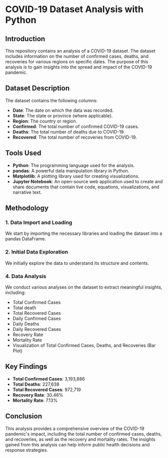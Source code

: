 # COVID-19 Dataset Analysis with Python

## Introduction

This repository contains an analysis of a COVID-19 dataset. The dataset includes information on the number of confirmed cases, deaths, and recoveries for various regions on specific dates. The purpose of this analysis is to gain insights into the spread and impact of the COVID-19 pandemic.

## Dataset Description

The dataset contains the following columns:
- **Date**: The date on which the data was recorded.
- **State**: The state or province (where applicable).
- **Region**: The country or region.
- **Confirmed**: The total number of confirmed COVID-19 cases.
- **Deaths**: The total number of deaths due to COVID-19.
- **Recovered**: The total number of recoveries from COVID-19.

## Tools Used

- **Python**: The programming language used for the analysis.
- **pandas**: A powerful data manipulation library in Python.
- **Matplotlib**: A plotting library used for creating visualizations.
- **Jupyter Notebook**: An open-source web application used to create and share documents that contain live code, equations, visualizations, and narrative text.

## Methodology

### 1. Data Import and Loading

We start by importing the necessary libraries and loading the dataset into a pandas DataFrame.

### 2. Initial Data Exploration

We initially explore the data to understand its structure and contents.

### 4. Data Analysis

We conduct various analyses on the dataset to extract meaningful insights, including:
- Total Confirmed Cases
- Total death
- Total Recovered Cases
- Daily Confirmed Cases
- Daily Deaths
- Daily Recovered Cases
- Recovery Rate
- Mortality Rate
- Visualization of Total Confirmed Cases, Deaths, and Recoveries (Bar Plot)


## Key Findings

- **Total Confirmed Cases**: 3,193,886
- **Total Deaths**: 227,638
- **Total Recovered Cases**: 972,719
- **Recovery Rate**: 30.46%
- **Mortality Rate**: 7.13%

## Conclusion

This analysis provides a comprehensive overview of the COVID-19 pandemic's impact, including the total number of confirmed cases, deaths, and recoveries, as well as the recovery and mortality rates. The insights gained from this analysis can help inform public health decisions and response strategies.
